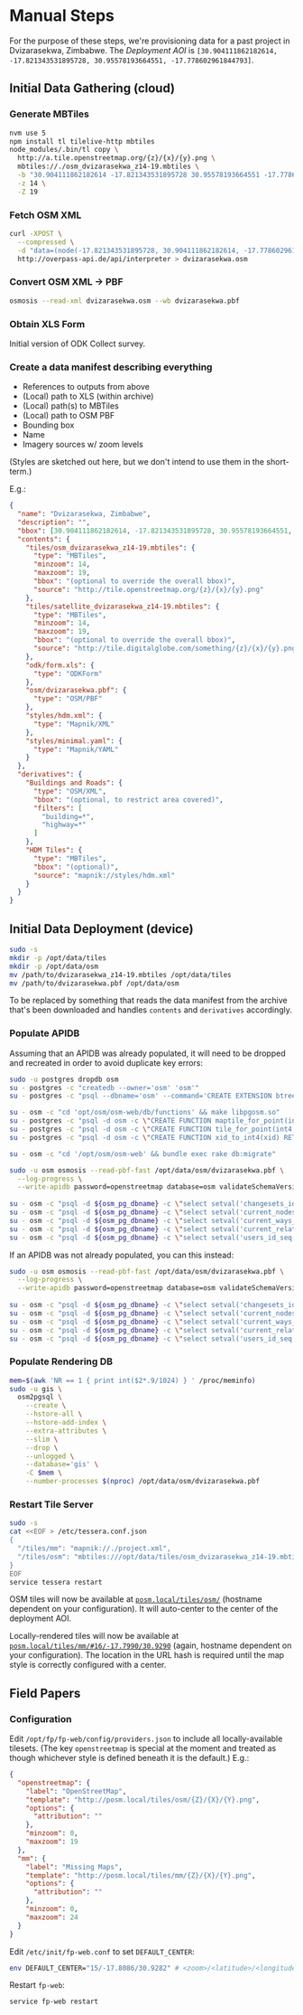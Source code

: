 # Manual Steps

For the purpose of these steps, we're provisioning data for a past project in
Dvizarasekwa, Zimbabwe. The _Deployment AOI_ is `[30.904111862182614,
-17.821343531895728, 30.95578193664551, -17.778602961844793]`.

## Initial Data Gathering (cloud)

### Generate MBTiles

```bash
nvm use 5
npm install tl tilelive-http mbtiles
node_modules/.bin/tl copy \
  http://a.tile.openstreetmap.org/{z}/{x}/{y}.png \
  mbtiles://./osm_dvizarasekwa_z14-19.mbtiles \
  -b "30.904111862182614 -17.821343531895728 30.95578193664551 -17.778602961844793" \
  -z 14 \
  -Z 19
```

### Fetch OSM XML

```bash
curl -XPOST \
  --compressed \
  -d "data=(node(-17.821343531895728, 30.904111862182614, -17.778602961844793, 30.95578193664551); <; >>; >;); out meta qt;" \
  http://overpass-api.de/api/interpreter > dvizarasekwa.osm
```

### Convert OSM XML → PBF

```bash
osmosis --read-xml dvizarasekwa.osm --wb dvizarasekwa.pbf
```

### Obtain XLS Form

Initial version of ODK Collect survey.

### Create a data manifest describing everything

* References to outputs from above
* (Local) path to XLS (within archive)
* (Local) path(s) to MBTiles
* (Local) path to OSM PBF
* Bounding box
* Name
* Imagery sources w/ zoom levels

(Styles are sketched out here, but we don't intend to use them in the short-term.)

E.g.:

```json
{
  "name": "Dvizarasekwa, Zimbabwe",
  "description": "",
  "bbox": [30.904111862182614, -17.821343531895728, 30.95578193664551, -17.778602961844793],
  "contents": {
    "tiles/osm_dvizarasekwa_z14-19.mbtiles": {
      "type": "MBTiles",
      "minzoom": 14,
      "maxzoom": 19,
      "bbox": "(optional to override the overall bbox)",
      "source": "http://tile.openstreetmap.org/{z}/{x}/{y}.png"
    },
    "tiles/satellite_dvizarasekwa_z14-19.mbtiles": {
      "type": "MBTiles",
      "minzoom": 14,
      "maxzoom": 19,
      "bbox": "(optional to override the overall bbox)",
      "source": "http://tile.digitalglobe.com/something/{z}/{x}/{y}.png"
    },
    "odk/form.xls": {
      "type": "ODKForm"
    },
    "osm/dvizarasekwa.pbf": {
      "type": "OSM/PBF"
    },
    "styles/hdm.xml": {
      "type": "Mapnik/XML"
    },
    "styles/minimal.yaml": {
      "type": "Mapnik/YAML"
    }
  },
  "derivatives": {
    "Buildings and Roads": {
      "type": "OSM/XML",
      "bbox": "(optional, to restrict area covered)",
      "filters": [
        "building=*",
        "highway=*"
      ]
    },
    "HDM Tiles": {
      "type": "MBTiles",
      "bbox": "(optional)",
      "source": "mapnik://styles/hdm.xml"
    }
  }
}
```

## Initial Data Deployment (device)

```bash
sudo -s
mkdir -p /opt/data/tiles
mkdir -p /opt/data/osm
mv /path/to/dvizarasekwa_z14-19.mbtiles /opt/data/tiles
mv /path/to/dvizarasekwa.pbf /opt/data/osm
```

To be replaced by something that reads the data manifest from the archive that's
been downloaded and handles `contents` and `derivatives` accordingly.

### Populate APIDB

Assuming that an APIDB was already populated, it will need to be dropped and
recreated in order to avoid duplicate key errors:

```bash
sudo -u postgres dropdb osm
su - postgres -c "createdb --owner='osm' 'osm'"
su - postgres -c "psql --dbname='osm' --command='CREATE EXTENSION btree_gist'"

su - osm -c "cd 'opt/osm/osm-web/db/functions' && make libpgosm.so"
su - postgres -c "psql -d osm -c \"CREATE FUNCTION maptile_for_point(int8, int8, int4) RETURNS int4 AS '/opt/osm/osm-web/db/functions/libpgosm', 'maptile_for_point' LANGUAGE C STRICT\""
su - postgres -c "psql -d osm -c \"CREATE FUNCTION tile_for_point(int4, int4) RETURNS int8 AS '/opt/osm/osm-web/db/functions/libpgosm', 'tile_for_point' LANGUAGE C STRICT\""
su - postgres -c "psql -d osm -c \"CREATE FUNCTION xid_to_int4(xid) RETURNS int4 AS '/opt/osm/osm-web/db/functions/libpgosm', 'xid_to_int4' LANGUAGE C STRICT\""

su - osm -c "cd '/opt/osm/osm-web' && bundle exec rake db:migrate"

sudo -u osm osmosis --read-pbf-fast /opt/data/osm/dvizarasekwa.pbf \
  --log-progress \
  --write-apidb password=openstreetmap database=osm validateSchemaVersion=no
  
su - osm -c "psql -d ${osm_pg_dbname} -c \"select setval('changesets_id_seq', (select max(id) from changesets))\""
su - osm -c "psql -d ${osm_pg_dbname} -c \"select setval('current_nodes_id_seq', (select max(node_id) from nodes))\""
su - osm -c "psql -d ${osm_pg_dbname} -c \"select setval('current_ways_id_seq', (select max(way_id) from ways))\""
su - osm -c "psql -d ${osm_pg_dbname} -c \"select setval('current_relations_id_seq', (select max(relation_id) from relations))\""
su - osm -c "psql -d ${osm_pg_dbname} -c \"select setval('users_id_seq', (select max(id) from users))\""
```

If an APIDB was not already populated, you can this instead:

```bash
sudo -u osm osmosis --read-pbf-fast /opt/data/osm/dvizarasekwa.pbf \
  --log-progress \
  --write-apidb password=openstreetmap database=osm validateSchemaVersion=no
  
su - osm -c "psql -d ${osm_pg_dbname} -c \"select setval('changesets_id_seq', (select max(id) from changesets))\""
su - osm -c "psql -d ${osm_pg_dbname} -c \"select setval('current_nodes_id_seq', (select max(node_id) from nodes))\""
su - osm -c "psql -d ${osm_pg_dbname} -c \"select setval('current_ways_id_seq', (select max(way_id) from ways))\""
su - osm -c "psql -d ${osm_pg_dbname} -c \"select setval('current_relations_id_seq', (select max(relation_id) from relations))\""
su - osm -c "psql -d ${osm_pg_dbname} -c \"select setval('users_id_seq', (select max(id) from users))\""
```

### Populate Rendering DB

```bash
mem=$(awk 'NR == 1 { print int($2*.9/1024) } ' /proc/meminfo)
sudo -u gis \
  osm2pgsql \
    --create \
    --hstore-all \
    --hstore-add-index \
    --extra-attributes \
    --slim \
    --drop \
    --unlogged \
    --database='gis' \
    -C $mem \
    --number-processes $(nproc) /opt/data/osm/dvizarasekwa.pbf
```

### Restart Tile Server

```bash
sudo -s
cat <<EOF > /etc/tessera.conf.json
{
  "/tiles/mm": "mapnik://./project.xml",
  "/tiles/osm": "mbtiles:///opt/data/tiles/osm_dvizarasekwa_z14-19.mbtiles"
}
EOF
service tessera restart
```

OSM tiles will now be available at
[`posm.local/tiles/osm/`](http://posm.local/tiles/osm/) (hostname dependent on
your configuration). It will auto-center to the center of the deployment AOI.

Locally-rendered tiles will now be available at
[`posm.local/tiles/mm/#16/-17.7990/30.9290`](http://posm.local/tiles/mm/#16/-17.799/30.929)
(again, hostname dependent on your configuration). The location in the URL hash
is required until the map style is correctly configured with a center.

## Field Papers

### Configuration

Edit `/opt/fp/fp-web/config/providers.json` to include all locally-available
tilesets. (The key `openstreetmap` is special at the moment and treated as
though whichever style is defined beneath it is the default.) E.g.:

```json
{
  "openstreetmap": {
    "label": "OpenStreetMap",
    "template": "http://posm.local/tiles/osm/{Z}/{X}/{Y}.png",
    "options": {
      "attribution": ""
    },
    "minzoom": 0,
    "maxzoom": 19
  },
  "mm": {
    "label": "Missing Maps",
    "template": "http://posm.local/tiles/mm/{Z}/{X}/{Y}.png",
    "options": {
      "attribution": ""
    },
    "minzoom": 0,
    "maxzoom": 24
  }
}
```

Edit `/etc/init/fp-web.conf` to set `DEFAULT_CENTER`:

```bash
env DEFAULT_CENTER="15/-17.8086/30.9282" # <zoom>/<latitude>/<longitude>
```

Restart `fp-web`:

```bash
service fp-web restart
```

